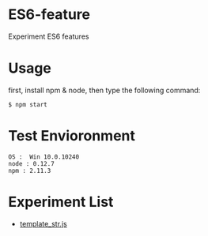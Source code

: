 # ES6-feature
Experiment ES6 features

# Usage
first, install npm & node, then type the following command:
```
$ npm start
```

# Test Envioronment
```
OS :  Win 10.0.10240
node : 0.12.7
npm : 2.11.3
```

# Experiment List
- [template_str.js](./build/template_str.js)

